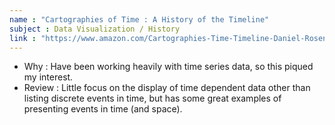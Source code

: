 ```yaml
---
name : "Cartographies of Time : A History of the Timeline"
subject : Data Visualization / History
link : "https://www.amazon.com/Cartographies-Time-Timeline-Daniel-Rosenberg/dp/1616890584"
---
```


* Why : Have been working heavily with time series data, so this piqued my interest.
* Review : Little focus on the display of time dependent data other than listing discrete events in time, but has some great examples of presenting events in time (and space).
